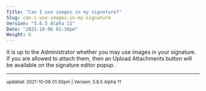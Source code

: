 ```yaml
---
Title: "Can I use images in my signature?"
Slug: can-i-use-images-in-my-signature
Version: "5.6.5 Alpha 11"
Date: "2021-10-06 01:30pm"
Weight: 6
---
```


<p>It is up to the Administrator whether you may use images in your signature.  If you are allowed to attach them, then an Upload Attachments button will be available on the signature editor popup.</p>

<hr>
<small>
updated: 2021-10-06 01:30pm | Version: 5.6.5 Alpha 11
</small>